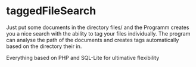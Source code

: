 # taggedFileSearch
Just put some documents in the directory files/ and the Programm creates you a nice search with the ability to tag your files individually.
The program can analyse the path of the documents and creates tags automatically based on the directory their in. 

Everything based on PHP and SQL-Lite for ultimative flexibility
